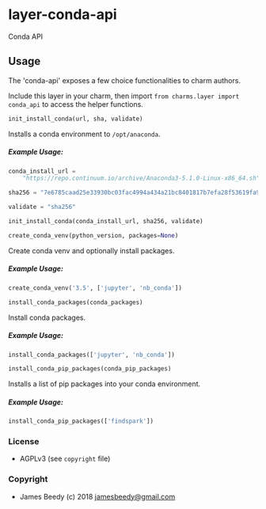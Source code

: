 # layer-conda-api

Conda API

## Usage
The 'conda-api' exposes a few choice functionalities to charm authors.

Include this layer in your charm, then import `from charms.layer import conda_api` to access the helper functions.

```python
init_install_conda(url, sha, validate)
```
Installs a conda environment to `/opt/anaconda`.

##### Example Usage:
```python
conda_install_url =
    "https://repo.continuum.io/archive/Anaconda3-5.1.0-Linux-x86_64.sh"

sha256 = "7e6785caad25e33930bc03fac4994a434a21bc8401817b7efa28f53619fa9c29"

validate = "sha256"

init_install_conda(conda_install_url, sha256, validate)
```

```python
create_conda_venv(python_version, packages=None)
```
Create conda venv and optionally install packages.

##### Example Usage:
```python
create_conda_venv('3.5', ['jupyter', 'nb_conda'])
```

```python
install_conda_packages(conda_packages)
```
Install conda packages.

##### Example Usage:
```python
install_conda_packages(['jupyter', 'nb_conda'])
```

```python
install_conda_pip_packages(conda_pip_packages)
```
Installs a list of pip packages into your conda environment.

##### Example Usage:
```python
install_conda_pip_packages(['findspark'])
```

### License
* AGPLv3 (see `copyright` file)

### Copyright
* James Beedy (c) 2018 <jamesbeedy@gmail.com>
